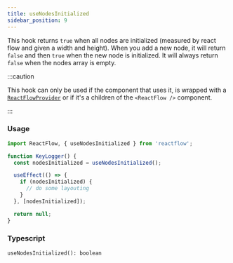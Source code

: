 ```yaml
---
title: useNodesInitialized
sidebar_position: 9
---
```


This hook returns `true` when all nodes are initialized (measured by react flow and given a width and height). When you add a new node, it will return `false` and then `true` when the new node is initialized. It will always return `false` when the nodes array is empty.

:::caution

This hook can only be used if the component that uses it, is wrapped with a [`ReactFlowProvider`](/docs/api/react-flow-provider/) or if it's a children of the `<ReactFlow />` component.

:::

### Usage

```js
import ReactFlow, { useNodesInitialized } from 'reactflow';

function KeyLogger() {
  const nodesInitialized = useNodesInitialized();

  useEffect(() => {
    if (nodesInitialized) {
      // do some layouting
    }
  }, [nodesInitialized]);

  return null;
}
```

### Typescript

`useNodesInitialized(): boolean`
